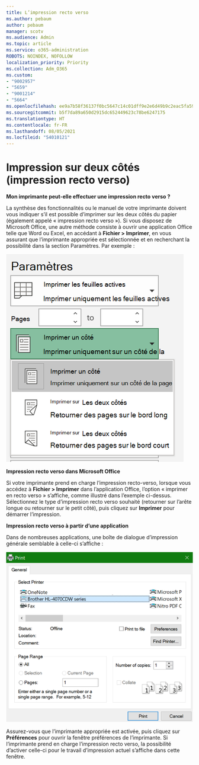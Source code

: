 ```yaml
---
title: L’impression recto verso
ms.author: pebaum
author: pebaum
manager: scotv
ms.audience: Admin
ms.topic: article
ms.service: o365-administration
ROBOTS: NOINDEX, NOFOLLOW
localization_priority: Priority
ms.collection: Adm_O365
ms.custom:
- "9002957"
- "5659"
- "9001214"
- "5664"
ms.openlocfilehash: ee9a7b58f36137f0bc5647c14c01dff9e2e6d49b9c2eac5fa5996c258fbafbb7
ms.sourcegitcommit: b5f7da89a650d2915dc652449623c78be6247175
ms.translationtype: HT
ms.contentlocale: fr-FR
ms.lasthandoff: 08/05/2021
ms.locfileid: "54010121"
---
```

# <a name="printing-on-both-sides-of-paper-duplex-printing"></a>Impression sur deux côtés (impression recto verso)

**Mon imprimante peut-elle effectuer une impression recto verso ?**

La synthèse des fonctionnalités ou le manuel de votre imprimante doivent vous indiquer s’il est possible d’imprimer sur les deux côtés du papier (également appelé « impression recto verso »). Si vous disposez de Microsoft Office, une autre méthode consiste à ouvrir une application Office telle que Word ou Excel, en accédant à **Fichier > Imprimer**, en vous assurant que l’imprimante appropriée est sélectionnée et en recherchant la possibilité dans la section Paramètres. Par exemple : 

![Paramètres de l’imprimante](media/print-settings.png)

**Impression recto verso dans Microsoft Office**

Si votre imprimante prend en charge l’impression recto-verso, lorsque vous accédez à **Fichier > Imprimer** dans l’application Office, l’option « imprimer en recto verso » s’affiche, comme illustré dans l’exemple ci-dessus.  Sélectionnez le type d’impression recto verso souhaité (retourner sur l’arête longue ou retourner sur le petit côté), puis cliquez sur **Imprimer** pour démarrer l’impression.

**Impression recto verso à partir d’une application**

Dans de nombreuses applications, une boîte de dialogue d’impression générale semblable à celle-ci s’affiche : 

![Boîte de dialogue Imprimer](media/print-dialog.png)

Assurez-vous que l’imprimante appropriée est activée, puis cliquez sur **Préférences** pour ouvrir la fenêtre préférences de l’imprimante. Si l’imprimante prend en charge l’impression recto verso, la possibilité d’activer celle-ci pour le travail d’impression actuel s’affiche dans cette fenêtre.
